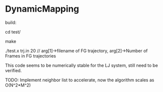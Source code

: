 # DynamicMapping

build:

cd test/

make

./test.x trj.in 20 // arg[1]->filename of FG trajectory, arg[2]->Number of Frames in FG trajectories

This code seems to be numerically stable for the LJ system, still need to be verified.

TODO: Implement neighbor list to accelerate, now the algorithm scales as O(N^2*M^2)
